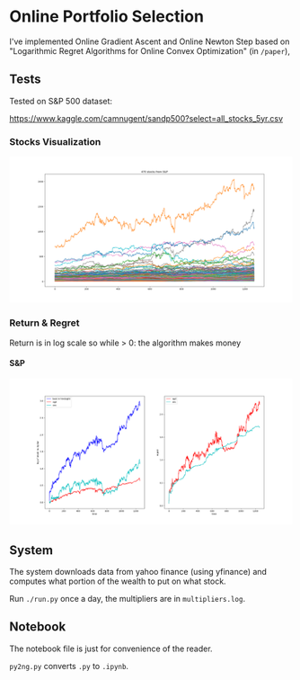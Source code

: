# Online Portfolio Selection

I've implemented Online Gradient Ascent and Online Newton Step based on "Logarithmic Regret Algorithms for Online Convex Optimization" (in ```/paper```),




## Tests

Tested on S&P 500 dataset:

https://www.kaggle.com/camnugent/sandp500?select=all_stocks_5yr.csv

### Stocks Visualization
![](imgs/SP.png)

### Return & Regret

Return is in log scale so while > 0: the algorithm makes money

#### S&P
![](imgs/SP_results.png)

## System

The system downloads data from yahoo finance (using yfinance) and computes what portion of the wealth to put on what stock.

Run ```./run.py``` once a day, the multipliers are in ```multipliers.log```.

## Notebook

The notebook file is just for convenience of the reader.

```py2ng.py``` converts ```.py``` to ```.ipynb```.
